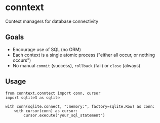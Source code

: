 conntext
========

Context managers for database connectivity

Goals
-----
* Encourage use of SQL (no ORM)
* Each context is a single atomic process ("either all occur, or nothing occurs")
* No manual ``commit`` (success), ``rollback`` (fail) or ``close`` (always)

Usage
-----
```
from conntext.conntext import conn, cursor
import sqlite3 as sqlite

with conn(sqlite.connect, ":memory:", factory=sqlite.Row) as conn:
    with cursor(conn) as cursor:
        cursor.execute("your_sql_statement")
```